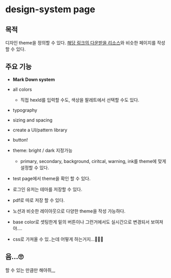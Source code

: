 # design-system page

## 목적

디자인 theme을 정의할 수 있다.
[해당 링크의 다운받을 리소스](https://www.sketchappsources.com/free-source/3681-radiance-design-system-sketch-freebie-resource.html)와 비슷한 페이지를 작성할 수 있다.

## 주요 기능

- **Mark Down system**
- all colors
  - 직접 hexId를 입력할 수도, 색상을 팔레트에서 선택할 수도 있다.
- typography
- sizing and spacing
- create a UI/pattern library
- button!
- theme: bright / dark 지정가능

  - primary, secondary, background, ciritcal, warning, ink를 theme에 맞게 설정할 수 있다.

- test page에서 theme을 확인 할 수 있다.
- 로그인 유저는 테마를 저장할 수 있다.
- pdf로 따로 저장 할 수 있다.
- 노션과 비슷한 레이아웃으로 다양한 theme을 작성 가능하다.
- base color로 셋팅한게 밑의 버튼이나 그런거에서도 실시간으로 변경되서 보여져야....
- css로 가져올 수 있..는데 어떻게 하는거지...🤔🤔🤔

## 음...🙄

할 수 있는 만큼만 해야쥐,,,
